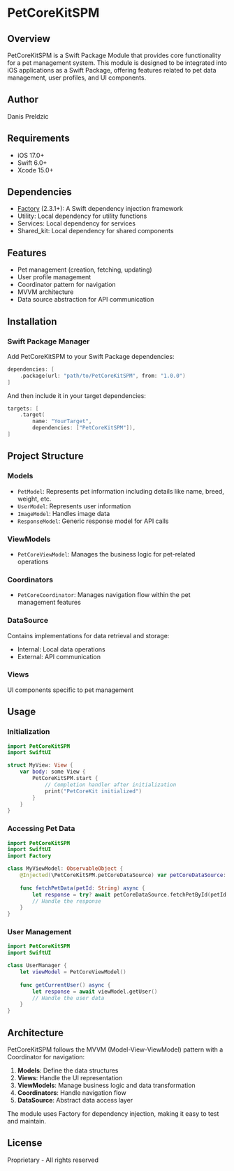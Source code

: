 # PetCoreKitSPM

## Overview
PetCoreKitSPM is a Swift Package Module that provides core functionality for a pet management system. This module is designed to be integrated into iOS applications as a Swift Package, offering features related to pet data management, user profiles, and UI components.

## Author
Danis Preldzic

## Requirements
- iOS 17.0+
- Swift 6.0+
- Xcode 15.0+

## Dependencies
- [Factory](https://github.com/hmlongco/Factory) (2.3.1+): A Swift dependency injection framework
- Utility: Local dependency for utility functions
- Services: Local dependency for services
- Shared_kit: Local dependency for shared components

## Features
- Pet management (creation, fetching, updating)
- User profile management
- Coordinator pattern for navigation
- MVVM architecture
- Data source abstraction for API communication

## Installation

### Swift Package Manager
Add PetCoreKitSPM to your Swift Package dependencies:

```swift
dependencies: [
    .package(url: "path/to/PetCoreKitSPM", from: "1.0.0")
]
```

And then include it in your target dependencies:

```swift
targets: [
    .target(
        name: "YourTarget",
        dependencies: ["PetCoreKitSPM"]),
]
```

## Project Structure

### Models
- `PetModel`: Represents pet information including details like name, breed, weight, etc.
- `UserModel`: Represents user information
- `ImageModel`: Handles image data
- `ResponseModel`: Generic response model for API calls

### ViewModels
- `PetCoreViewModel`: Manages the business logic for pet-related operations

### Coordinators
- `PetCoreCoordinator`: Manages navigation flow within the pet management features

### DataSource
Contains implementations for data retrieval and storage:
- Internal: Local data operations
- External: API communication

### Views
UI components specific to pet management

## Usage

### Initialization
```swift
import PetCoreKitSPM
import SwiftUI

struct MyView: View {
    var body: some View {
        PetCoreKitSPM.start { 
            // Completion handler after initialization
            print("PetCoreKit initialized")
        }
    }
}
```

### Accessing Pet Data
```swift
import PetCoreKitSPM
import SwiftUI
import Factory

class MyViewModel: ObservableObject {
    @Injected(\PetCoreKitSPM.petCoreDataSource) var petCoreDataSource: PetCoreDataSourceProtocol
    
    func fetchPetData(petId: String) async {
        let response = try? await petCoreDataSource.fetchPetById(petId: petId)
        // Handle the response
    }
}
```

### User Management
```swift
import PetCoreKitSPM
import SwiftUI

class UserManager {
    let viewModel = PetCoreViewModel()
    
    func getCurrentUser() async {
        let response = await viewModel.getUser()
        // Handle the user data
    }
}
```

## Architecture

PetCoreKitSPM follows the MVVM (Model-View-ViewModel) pattern with a Coordinator for navigation:

1. **Models**: Define the data structures
2. **Views**: Handle the UI representation
3. **ViewModels**: Manage business logic and data transformation
4. **Coordinators**: Handle navigation flow
5. **DataSource**: Abstract data access layer

The module uses Factory for dependency injection, making it easy to test and maintain.

## License
Proprietary - All rights reserved 